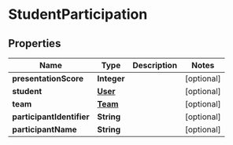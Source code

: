 

# StudentParticipation


## Properties

| Name | Type | Description | Notes |
|------------ | ------------- | ------------- | -------------|
|**presentationScore** | **Integer** |  |  [optional] |
|**student** | [**User**](User.md) |  |  [optional] |
|**team** | [**Team**](Team.md) |  |  [optional] |
|**participantIdentifier** | **String** |  |  [optional] |
|**participantName** | **String** |  |  [optional] |



